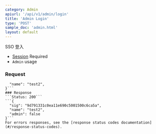 ```yaml
---
category: Admin
apiurl: '/api/v1/admin/login'
title: 'Admin Login'
type: 'POST'
sample_doc: 'admin.html'
layout: default
---
```

SSO 登入
* [Session](#/authentication) Required
* `Admin` usage
### Request
```{
  "name": "test2",
}```
### Response
```Status: 200```
```{
  "sig": "9d791331c0ea11e690c5001500c6ca5a",
  "name": "test2",
  "admin": false
}```
For errors responses, see the [response status codes documentation](#/response-status-codes).
